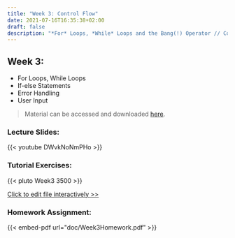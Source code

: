 ```yaml
---
title: "Week 3: Control Flow"
date: 2021-07-16T16:35:38+02:00
draft: false
description: "*For* Loops, *While* Loops and the Bang(!) Operator // Conditional (*if-else*) Statements // Error Handling // User Input"
---
```


## Week 3:

* For Loops, While Loops
* If-else Statements
* Error Handling
* User Input

> Material can be accessed and downloaded [here](https://github.com/MattWillFlood/Introduction-to-Computer-Programming-in-Julia/tree/main/Week%203).

### Lecture Slides:
{{< youtube  DWvkNoNmPHo >}}

### Tutorial Exercises:
{{< pluto Week3 3500 >}}

[Click to edit file interactively >>](Week3.html)

### Homework Assignment:
{{< embed-pdf url="doc/Week3Homework.pdf" >}}

